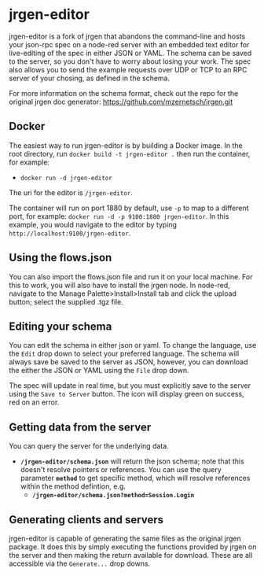 # jrgen-editor

jrgen-editor is a fork of jrgen that abandons the command-line and hosts your json-rpc spec on a node-red server with an embedded text editor for live-editing of the spec in either JSON or YAML. The schema can be saved to the server, so you don't have to worry about losing your work. The spec also allows you to send the example requests over UDP or TCP to an RPC server of your chosing, as defined in the schema. 

For more information on the schema format, check out the repo for the original jrgen doc generator: https://github.com/mzernetsch/jrgen.git


## Docker
The easiest way to run jrgen-editor is by building a Docker image. In the root directory, run `docker build -t jrgen-editor .` then run the container, for example: 
- `docker run -d jrgen-editor`

The uri for the editor is `/jrgen-editor`.

The container will run on port 1880 by default, use `-p` to map to a different port, for example: `docker run -d -p 9100:1880 jrgen-editor`. In this example, you would navigate to the editor by typing `http://localhost:9100/jrgen-editor`.

## Using the flows.json 
You can also import the flows.json file and run it on your local machine. For this to work, you will also have to install the jrgen node. In node-red, navigate to the Manage Palette>Install>Install tab and click the upload button; select the supplied .tgz file.

## Editing your schema
You can edit the schema in either json or yaml. To change the language, use the `Edit` drop down to select your preferred language. The schema will always save be saved to the server as JSON, however, you can download the either the JSON or YAML using the `File` drop down. 

The spec will update in real time, but you must explicitly save to the server using the `Save to Server` button. The icon will display green on success, red on an error.

## Getting data from the server
You can query the server for the underlying data.
- **`/jrgen-editor/schema.json`** will return the json schema; note that this doesn't resolve pointers or references. You can use the query parameter **`method`** to get specific method, which will resolve references within the method defintion, e.g.  
	- **`/jrgen-editor/schema.json?method=Session.Login`**

## Generating clients and servers 
jrgen-editor is capable of generating the same files as the original jrgen package. It does this by simply executing the functions provided by jrgen on the server and then making the return available for download. These are all accessible via the `Generate...` drop downs. 